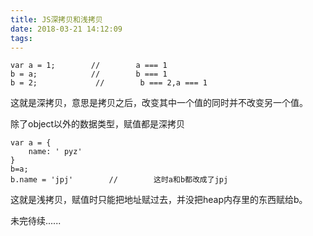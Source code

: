 ```yaml
---
title: JS深拷贝和浅拷贝
date: 2018-03-21 14:12:09
tags:
---
```

```
var a = 1;        //        a === 1
b = a;            //        b === 1
b = 2;             //        b === 2,a === 1
```
这就是深拷贝，意思是拷贝之后，改变其中一个值的同时并不改变另一个值。

除了object以外的数据类型，赋值都是深拷贝

```
var a = {
    name: ' pyz'
}
b=a;
b.name = 'jpj'        //        这时a和b都改成了jpj
```
这就是浅拷贝，赋值时只能把地址赋过去，并没把heap内存里的东西赋给b。

未完待续......